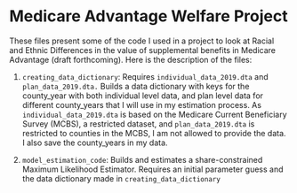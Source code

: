 # Medicare Advantage Welfare Project

These files present some of the code I used in a project to look at Racial and Ethnic Differences in the value of supplemental benefits in Medicare Advantage (draft forthcoming). Here is the description of the files:

1. `creating_data_dictionary`: Requires `individual_data_2019.dta` and `plan_data_2019.dta.` Builds a data dictionary with keys for the county_year with both individual level data, and plan level data for different county_years that I will use in my estimation process. As `individual_data_2019.dta` is based on the Medicare Current Beneficiary Survey (MCBS), a restricted dataset, and `plan_data_2019.dta` is restricted to counties in the MCBS, I am not allowed to provide the data. I also save the county_years in my data.

2. `model_estimation_code`: Builds and estimates a share-constrained Maximum Likelihood Estimator. Requires an initial parameter guess and the data dictionary made in `creating_data_dictionary`


